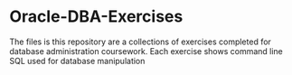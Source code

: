 # Oracle-DBA-Exercises
The files is this repository are a collections of exercises completed for database administration coursework. Each exercise shows command line SQL used for database manipulation
